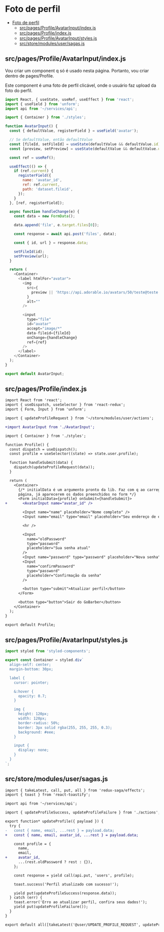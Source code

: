 # Foto de perfil

<!-- TOC -->

- [Foto de perfil](#foto-de-perfil)
  - [src/pages/Profile/AvatarInput/index.js](#srcpagesprofileavatarinputindexjs)
  - [src/pages/Profile/index.js](#srcpagesprofileindexjs)
  - [src/pages/Profile/AvatarInput/styles.js](#srcpagesprofileavatarinputstylesjs)
  - [src/store/modules/user/sagas.js](#srcstoremodulesusersagasjs)

<!-- /TOC -->

## src/pages/Profile/AvatarInput/index.js

Vou criar um component q só é usado nesta página. Portanto, vou criar dentro
de pages/Profile.

Este component é uma foto de perfil clicável, onde o usuário faz upload da foto
do perfil.

```javascript
import React, { useState, useRef, useEffect } from 'react';
import { useField } from 'unform';
import api from '~/services/api';

import { Container } from './styles';

function AvatarInput() {
  const { defaultValue, registerField } = useField('avatar');

  // Se defaultValue, então defaultValue
  const [fileId, setFileId] = useState(defaultValue && defaultValue.id);
  const [preview, setPreview] = useState(defaultValue && defaultValue.url);

  const ref = useRef();

  useEffect(() => {
    if (ref.current) {
      registerField({
        name: 'avatar_id',
        ref: ref.current,
        path: 'dataset.fileid',
      });
    }
  }, [ref, registerField]);

  async function handleChange(e) {
    const data = new FormData();

    data.append('file', e.target.files[0]);

    const response = await api.post('files', data);

    const { id, url } = response.data;

    setFileId(id);
    setPreview(url);
  }

  return (
    <Container>
      <label htmlFor="avatar">
        <img
          src={
            preview || 'https://api.adorable.io/avatars/50/teste@teste.com.png'
          }
          alt=""
        />

        <input
          type="file"
          id="avatar"
          accept="image/*"
          data-fileid={fileId}
          onChange={handleChange}
          ref={ref}
        />
      </label>
    </Container>
  );
}

export default AvatarInput;
```

## src/pages/Profile/index.js

```diff
import React from 'react';
import { useDispatch, useSelector } from 'react-redux';
import { Form, Input } from 'unform';

import { updateProfileRequest } from '~/store/modules/user/actions';

+import AvatarInput from './AvatarInput';

import { Container } from './styles';

function Profile() {
  const dispatch = useDispatch();
  const profile = useSelector((state) => state.user.profile);

  function handleSubmit(data) {
    dispatch(updateProfileRequest(data));
  }

  return (
    <Container>
      {/* initialData é um argumento pronto da lib. Faz com q ao carregar a
      página, já aparecerem os dados preenchidos no form */}
      <Form initialData={profile} onSubmit={handleSubmit}>
+       <AvatarInput name="avatar_id" />

        <Input name="name" placeholder="Nome completo" />
        <Input name="email" type="email" placeholder="Seu endereço de e-mail" />

        <hr />

        <Input
          name="oldPassword"
          type="password"
          placeholder="Sua senha atual"
        />
        <Input name="password" type="password" placeholder="Nova senha" />
        <Input
          name="confirmPassword"
          type="password"
          placeholder="Confirmação da senha"
        />

        <button type="submit">Atualizar perfil</button>
      </Form>

      <button type="button">Sair do GoBarber</button>
    </Container>
  );
}

export default Profile;
```

## src/pages/Profile/AvatarInput/styles.js

```javascript
import styled from 'styled-components';

export const Container = styled.div`
  align-self: center;
  margin-bottom: 30px;

  label {
    cursor: pointer;

    &:hover {
      opacity: 0.7;
    }

    img {
      height: 120px;
      width: 120px;
      border-radius: 50%;
      border: 3px solid rgba(255, 255, 255, 0.3);
      background: #eee;
    }

    input {
      display: none;
    }
  }
`;
```

## src/store/modules/user/sagas.js

```diff
import { takeLatest, call, put, all } from 'redux-saga/effects';
import { toast } from 'react-toastify';

import api from '~/services/api';

import { updateProfileSuccess, updateProfileFailure } from './actions';

export function* updateProfile({ payload }) {
  try {
-   const { name, email, ...rest } = payload.data;
+   const { name, email, avatar_id, ...rest } = payload.data;

    const profile = {
      name,
      email,
+     avatar_id,
      ...(rest.oldPassword ? rest : {}),
    };

    const response = yield call(api.put, 'users', profile);

    toast.success('Perfil atualizado com sucesso!');

    yield put(updateProfileSuccess(response.data));
  } catch (err) {
    toast.error('Erro ao atualizar perfil, confira seus dados!');
    yield put(updateProfileFailure());
  }
}

export default all([takeLatest('@user/UPDATE_PROFILE_REQUEST', updateProfile)]);
```
